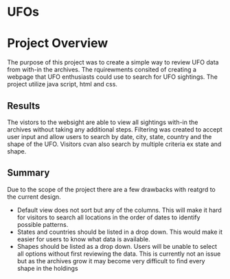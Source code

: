 # UFOs

# Project Overview
The purpose of this project was to create a simple way to review UFO data from with-in the archives. The rquirewments consited of creating a webpage that UFO enthusiasts could use to search for UFO sightings. The project utilize java script, html and css.

## Results 
The vistors to the websight are able to view all sightings with-in the archives without taking any additional steps. Filtering was created to accept user input and allow users to search by date, city, state, country and the shape of the UFO. Visitors cvan also search by multiple criteria ex state and shape.

## Summary
Due to the scope of the project there are a few drawbacks with reatgrd to the current design. 
* Default view does not sort but any of the columns. This will make it hard for visitors to search all locations in the order of dates to identify possible patterns.
* States and countries should be listed in a drop down. This would make it easier for users to know what data is available.
* Shapes should be listed as a drop down. Users will be unable to select all options without first reviewing the data. This is currently not an issue but as the archives grow it may become very difficult to find every shape in the holdings
